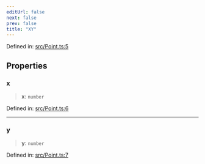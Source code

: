 ```yaml
---
editUrl: false
next: false
prev: false
title: "XY"
---
```


Defined in: [src/Point.ts:5](https://github.com/fabricjs/fabric.js/blob/8206f10a405480a7ba988ff6cfdde6412c1f13f8/src/Point.ts#L5)

## Properties

### x

> **x**: `number`

Defined in: [src/Point.ts:6](https://github.com/fabricjs/fabric.js/blob/8206f10a405480a7ba988ff6cfdde6412c1f13f8/src/Point.ts#L6)

***

### y

> **y**: `number`

Defined in: [src/Point.ts:7](https://github.com/fabricjs/fabric.js/blob/8206f10a405480a7ba988ff6cfdde6412c1f13f8/src/Point.ts#L7)
